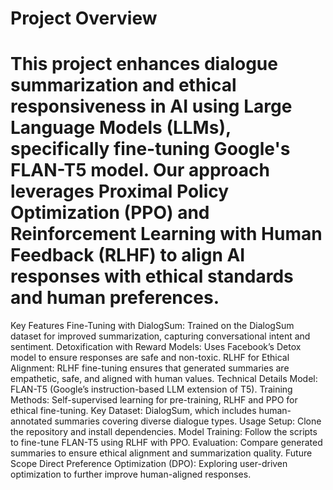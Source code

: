 # Project Overview
# This project enhances dialogue summarization and ethical responsiveness in AI using Large Language Models (LLMs), specifically fine-tuning Google's FLAN-T5 model. Our approach leverages Proximal Policy Optimization (PPO) and Reinforcement Learning with Human Feedback (RLHF) to align AI responses with ethical standards and human preferences.

Key Features
Fine-Tuning with DialogSum: Trained on the DialogSum dataset for improved summarization, capturing conversational intent and sentiment.
Detoxification with Reward Models: Uses Facebook’s Detox model to ensure responses are safe and non-toxic.
RLHF for Ethical Alignment: RLHF fine-tuning ensures that generated summaries are empathetic, safe, and aligned with human values.
Technical Details
Model: FLAN-T5 (Google’s instruction-based LLM extension of T5).
Training Methods: Self-supervised learning for pre-training, RLHF and PPO for ethical fine-tuning.
Key Dataset: DialogSum, which includes human-annotated summaries covering diverse dialogue types.
Usage
Setup: Clone the repository and install dependencies.
Model Training: Follow the scripts to fine-tune FLAN-T5 using RLHF with PPO.
Evaluation: Compare generated summaries to ensure ethical alignment and summarization quality.
Future Scope
Direct Preference Optimization (DPO): Exploring user-driven optimization to further improve human-aligned responses.
